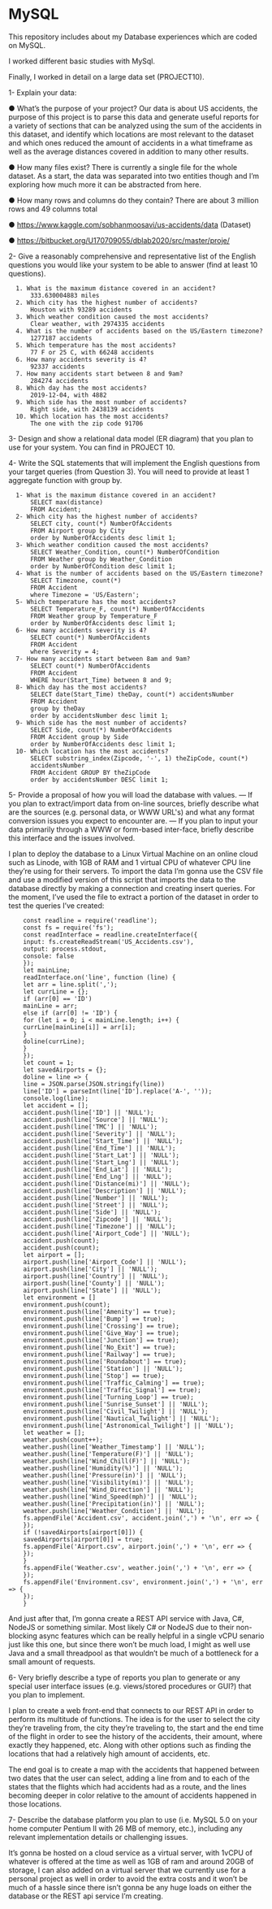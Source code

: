 # MySQL
This repository includes about my Database experiences which are coded on MySQL.

I worked different basic studies with MySql. 

Finally, I worked in detail on a large data set (PROJECT10).

1- Explain your data:

● What’s the purpose of your project?
Our data is about US accidents, the purpose of this project is to parse this data and generate
useful reports for a variety of sections that can be analyzed using the sum of the accidents in
this dataset, and identify which locations are most relevant to the dataset and which ones
reduced the amount of accidents in a what timeframe as well as the average distances
covered in addition to many other results.

● How many files exist?
There is currently a single file for the whole dataset. As a start, the data was separated into
two entities though and I’m exploring how much more it can be abstracted from here.

● How many rows and columns do they contain?
There are about 3 million rows and 49 columns total

● https://www.kaggle.com/sobhanmoosavi/us-accidents/data  (Dataset)

● https://bitbucket.org/U170709055/dblab2020/src/master/proje/

2- Give a reasonably comprehensive and representative list of the English questions
you would like your system to be able to answer (find at least 10 questions).

      1. What is the maximum distance covered in an accident?
          333.630004883 miles
      2. Which city has the highest number of accidents?
          Houston with 93289 accidents
      3. Which weather condition caused the most accidents?
          Clear weather, with 2974335 accidents
      4. What is the number of accidents based on the US/Eastern timezone?
          1277187 accidents
      5. Which temperature has the most accidents?
          77 F or 25 C, with 66248 accidents
      6. How many accidents severity is 4?
          92337 accidents
      7. How many accidents start between 8 and 9am?
          284274 accidents
      8. Which day has the most accidents?
          2019-12-04, with 4882
      9. Which side has the most number of accidents?
          Right side, with 2438139 accidents
      10. Which location has the most accidents?
          The one with the zip code 91706
    
3- Design and show a relational data model (ER diagram) that you plan to use for your
system.
      You can find in PROJECT 10.

4- Write the SQL statements that will implement the English questions from
your target queries (from Question 3). You will need to provide at least 1
aggregate function with group by.

      1- What is the maximum distance covered in an accident?
          SELECT max(distance)
          FROM Accident;
      2- Which city has the highest number of accidents?
          SELECT city, count(*) NumberOfAccidents
          FROM Airport group by City
          order by NumberOfAccidents desc limit 1;
      3- Which weather condition caused the most accidents?
          SELECT Weather_Condition, count(*) NumberOfCondition
          FROM Weather group by Weather_Condition
          order by NumberOfCondition desc limit 1;
      4- What is the number of accidents based on the US/Eastern timezone?
          SELECT Timezone, count(*)
          FROM Accident
          where Timezone = 'US/Eastern';
      5- Which temperature has the most accidents?
          SELECT Temperature_F, count(*) NumberOfAccidents
          FROM Weather group by Temperature_F
          order by NumberOfAccidents desc limit 1;
      6- How many accidents severity is 4?
          SELECT count(*) NumberOfAccidents
          FROM Accident
          where Severity = 4;
      7- How many accidents start between 8am and 9am?
          SELECT count(*) NumberOfAccidents
          FROM Accident
          WHERE hour(Start_Time) between 8 and 9;
      8- Which day has the most accidents?
          SELECT date(Start_Time) theDay, count(*) accidentsNumber
          FROM Accident
          group by theDay
          order by accidentsNumber desc limit 1;
      9- Which side has the most number of accidents?
          SELECT Side, count(*) NumberOfAccidents
          FROM Accident group by Side
          order by NumberOfAccidents desc limit 1;
      10- Which location has the most accidents?
          SELECT substring_index(Zipcode, '-', 1) theZipCode, count(*)
          accidentsNumber
          FROM Accident GROUP BY theZipCode
          order by accidentsNumber DESC limit 1;
          
5- Provide a proposal of how you will load the database with values. — If you plan to
extract/import data from on-line sources, briefly describe what are the sources (e.g.
personal data, or WWW URL's) and what any format conversion issues you expect to
encounter are. — If you plan to input your data primarily through a WWW or
form-based inter-face, briefly describe this interface and the issues involved.

I plan to deploy the database to a Linux Virtual Machine on an online cloud such as
Linode, with 1GB of RAM and 1 virtual CPU of whatever CPU line they’re using for their
servers. To import the data I’m gonna use the CSV file and use a modified version of this
script that imports the data to the database directly by making a connection and creating
insert queries. For the moment, I’ve used the file to extract a portion of the dataset in order
to test the queries I’ve created:

        const readline = require('readline');
        const fs = require('fs');
        const readInterface = readline.createInterface({
        input: fs.createReadStream('US_Accidents.csv'),
        output: process.stdout,
        console: false
        });
        let mainLine;
        readInterface.on('line', function (line) {
        let arr = line.split(',');
        let currLine = {};
        if (arr[0] == 'ID')
        mainLine = arr;
        else if (arr[0] != 'ID') {
        for (let i = 0; i < mainLine.length; i++) {
        currLine[mainLine[i]] = arr[i];
        }
        doline(currLine);
        }
        });
        let count = 1;
        let savedAirports = {};
        doline = line => {
        line = JSON.parse(JSON.stringify(line))
        line['ID'] = parseInt(line['ID'].replace('A-', ''));
        console.log(line);
        let accident = [];
        accident.push(line['ID'] || 'NULL');
        accident.push(line['Source'] || 'NULL');
        accident.push(line['TMC'] || 'NULL');
        accident.push(line['Severity'] || 'NULL');
        accident.push(line['Start_Time'] || 'NULL');
        accident.push(line['End_Time'] || 'NULL');
        accident.push(line['Start_Lat'] || 'NULL');
        accident.push(line['Start_Lng'] || 'NULL');
        accident.push(line['End_Lat'] || 'NULL');
        accident.push(line['End_Lng'] || 'NULL');
        accident.push(line['Distance(mi)'] || 'NULL');
        accident.push(line['Description'] || 'NULL');
        accident.push(line['Number'] || 'NULL');
        accident.push(line['Street'] || 'NULL');
        accident.push(line['Side'] || 'NULL');
        accident.push(line['Zipcode'] || 'NULL');
        accident.push(line['Timezone'] || 'NULL');
        accident.push(line['Airport_Code'] || 'NULL');
        accident.push(count);
        accident.push(count);
        let airport = [];
        airport.push(line['Airport_Code'] || 'NULL');
        airport.push(line['City'] || 'NULL');
        airport.push(line['Country'] || 'NULL');
        airport.push(line['County'] || 'NULL');
        airport.push(line['State'] || 'NULL');
        let environment = []
        environment.push(count);
        environment.push(line['Amenity'] == true);
        environment.push(line['Bump'] == true);
        environment.push(line['Crossing'] == true);
        environment.push(line['Give_Way'] == true);
        environment.push(line['Junction'] == true);
        environment.push(line['No_Exit'] == true);
        environment.push(line['Railway'] == true);
        environment.push(line['Roundabout'] == true);
        environment.push(line['Station'] || 'NULL');
        environment.push(line['Stop'] == true);
        environment.push(line['Traffic_Calming'] == true);
        environment.push(line['Traffic_Signal'] == true);
        environment.push(line['Turning_Loop'] == true);
        environment.push(line['Sunrise_Sunset'] || 'NULL');
        environment.push(line['Civil_Twilight'] || 'NULL');
        environment.push(line['Nautical_Twilight'] || 'NULL');
        environment.push(line['Astronomical_Twilight'] || 'NULL');
        let weather = [];
        weather.push(count++);
        weather.push(line['Weather_Timestamp'] || 'NULL');
        weather.push(line['Temperature(F)'] || 'NULL');
        weather.push(line['Wind_Chill(F)'] || 'NULL');
        weather.push(line['Humidity(%)'] || 'NULL');
        weather.push(line['Pressure(in)'] || 'NULL');
        weather.push(line['Visibility(mi)'] || 'NULL');
        weather.push(line['Wind_Direction'] || 'NULL');
        weather.push(line['Wind_Speed(mph)'] || 'NULL');
        weather.push(line['Precipitation(in)'] || 'NULL');
        weather.push(line['Weather_Condition'] || 'NULL');
        fs.appendFile('Accident.csv', accident.join(',') + '\n', err => {
        });
        if (!savedAirports[airport[0]]) {
        savedAirports[airport[0]] = true;
        fs.appendFile('Airport.csv', airport.join(',') + '\n', err => {
        });
        }
        fs.appendFile('Weather.csv', weather.join(',') + '\n', err => {
        });
        fs.appendFile('Environment.csv', environment.join(',') + '\n', err => {
        });
        }
        
And just after that, I’m gonna create a REST API service with Java, C#, NodeJS or
something similar. Most likely C# or NodeJS due to their non-blocking async features which
can be really helpful in a single vCPU senario just like this one, but since there won’t be
much load, I might as well use Java and a small threadpool as that wouldn’t be much of a
bottleneck for a small amount of requests.

6- Very briefly describe a type of reports you plan to generate or any special user
interface issues (e.g. views/stored procedures or GUI?) that you plan to implement.

I plan to create a web front-end that connects to our REST API in order to perform its
multitude of functions. The idea is for the user to select the city they’re traveling from, the city
they’re traveling to, the start and the end time of the flight in order to see the history of the
accidents, their amount, where exactly they happened, etc. Along with other options such as
finding the locations that had a relatively high amount of accidents, etc.

The end goal is to create a map with the accidents that happened between two dates that
the user can select, adding a line from and to each of the states that the flights which had
accidents had as a route, and the lines becoming deeper in color relative to the amount of
accidents happened in those locations.

7- Describe the database platform you plan to use (i.e. MySQL 5.0 on your
home computer Pentium II with 26 MB of memory, etc.), including any
relevant implementation details or challenging issues.

It’s gonna be hosted on a cloud service as a virtual server, with 1vCPU of
whatever is offered at the time as well as 1GB of ram and around 20GB of
storage, I can also added on a virtual server that we currently use for a personal
project as well in order to avoid the extra costs and it won’t be much of a hassle
since there isn’t gonna be any huge loads on either the database or the REST api
service I’m creating.
